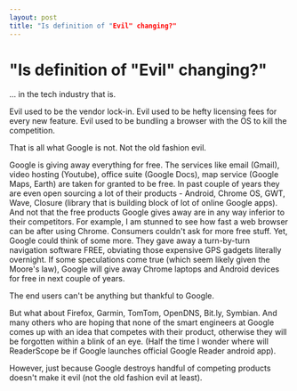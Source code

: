 ```yaml
---
layout: post
title: "Is definition of "Evil" changing?"
---
```

"Is definition of "Evil" changing?"
===
... in the tech industry that is.  
  
Evil used to be the vendor lock-in. Evil used to be hefty licensing fees for every new feature. Evil used to be bundling a browser with the OS to kill the competition.  
  
That is all what Google is not. Not the old fashion evil.  
  
Google is giving away everything for free. The services like email (Gmail), video hosting (Youtube), office suite (Google Docs), map service (Google Maps, Earth) are taken for granted to be free. In past couple of years they are even open sourcing a lot of their products - Android, Chrome OS, GWT, Wave, Closure (library that is building block of lot of online Google apps). And not that the free products Google gives away are in any way inferior to their  competitors. For  example, I am stunned to see how fast a web browser can be after using Chrome. Consumers couldn't ask for more free stuff. Yet, Google could think of some more. They gave away a turn-by-turn navigation software FREE, obviating those expensive GPS gadgets literally overnight. If some speculations come true (which seem likely given the Moore's law), Google will give away Chrome laptops and Android devices for free in next couple of years.  
  
The end users can't be anything but thankful to Google.  
  
But what about Firefox, Garmin, TomTom, OpenDNS, Bit.ly, Symbian. And many others who are hoping that none of the smart engineers at Google comes up with an idea that competes with their product, otherwise they will be forgotten within a blink of an eye. (Half the time I wonder where will ReaderScope be if Google launches official Google Reader android app).  
  
However, just because Google destroys handful of competing products doesn't make it evil (not the old fashion evil at least).
